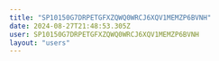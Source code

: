 ```yaml
---
title: "SP10150G7DRPETGFXZQWQ0WRCJ6XQV1MEMZP6BVNH"
date: 2024-08-27T21:48:53.305Z
user: SP10150G7DRPETGFXZQWQ0WRCJ6XQV1MEMZP6BVNH
layout: "users"
---
```

    